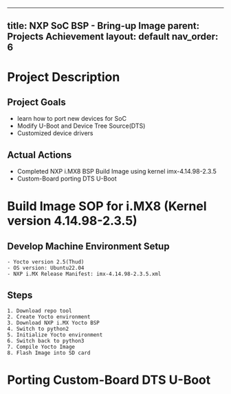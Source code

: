 
---
title: NXP SoC BSP - Bring-up Image
parent: Projects Achievement
layout: default
nav_order: 6
---

# Project Description
## Project Goals
- learn how to port new devices for SoC
- Modify U-Boot and Device Tree Source(DTS)
- Customized device drivers

## Actual Actions
- Completed NXP i.MX8 BSP Build Image using kernel imx-4.14.98-2.3.5
- Custom-Board porting DTS U-Boot

# Build Image SOP for i.MX8 (Kernel version 4.14.98-2.3.5)
## Develop Machine Environment Setup
    - Yocto version 2.5(Thud)
    - OS version: Ubuntu22.04
    - NXP i.MX Release Manifest: imx-4.14.98-2.3.5.xml

## Steps
    1. Download repo tool
    2. Create Yocto environment
    3. Download NXP i.MX Yocto BSP
    4. Switch to python2
    5. Initialize Yocto environment
    6. Switch back to python3
    7. Compile Yocto Image
    8. Flash Image into SD card


# Porting Custom-Board DTS U-Boot
